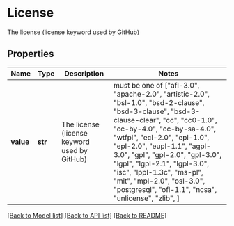 # License

The license (license keyword used by GitHub)
## Properties
Name | Type | Description | Notes
------------ | ------------- | ------------- | -------------
**value** | **str** | The license (license keyword used by GitHub) |  must be one of ["afl-3.0", "apache-2.0", "artistic-2.0", "bsl-1.0", "bsd-2-clause", "bsd-3-clause", "bsd-3-clause-clear", "cc", "cc0-1.0", "cc-by-4.0", "cc-by-sa-4.0", "wtfpl", "ecl-2.0", "epl-1.0", "epl-2.0", "eupl-1.1", "agpl-3.0", "gpl", "gpl-2.0", "gpl-3.0", "lgpl", "lgpl-2.1", "lgpl-3.0", "isc", "lppl-1.3c", "ms-pl", "mit", "mpl-2.0", "osl-3.0", "postgresql", "ofl-1.1", "ncsa", "unlicense", "zlib", ]

[[Back to Model list]](../README.md#documentation-for-models) [[Back to API list]](../README.md#documentation-for-api-endpoints) [[Back to README]](../README.md)


